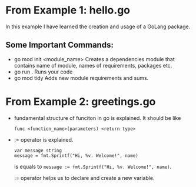 # From Example 1: hello.go

In this example I have learned the creation and usage of a GoLang package.

## Some Important Commands:
-   go mod init <module_name>
    Creates a dependencies module that contains name of module, names of requirements, packages etc.
-   go run .
    Runs your code
-   go mod tidy
    Adds new module requirements and sums.


# From Example 2: greetings.go

- fundamental structure of funciton in go is explained. It should be like 
    ```
    func <function_name>(parameters) <return type>
    ```
- := operator is explained. 

    ```
    var message string
    message = fmt.Sprintf("Hi, %v. Welcome!", name)
    ```

    is equals to `message := fmt.Sprintf("Hi, %v. Welcome!", name)`.

    := operator helps us to declare and create a new variable.